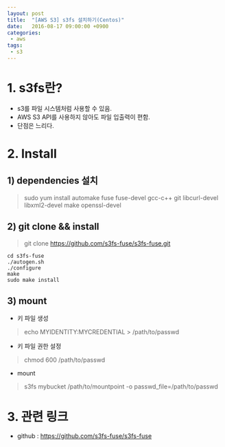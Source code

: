 ```yaml
---
layout: post
title:  "[AWS S3] s3fs 설치하기(Centos)"
date:   2016-08-17 09:00:00 +0900
categories:
 - aws
tags: 
 - s3
---
```


# 1. s3fs란?
- s3를 파일 시스템처럼 사용할 수 있음.
- AWS S3 API를 사용하지 않아도 파일 입출력이 편함.
- 단점은 느리다.

# 2. Install
## 1) dependencies 설치
 
> sudo yum install automake fuse fuse-devel gcc-c++ git libcurl-devel libxml2-devel make openssl-devel

## 2) git clone && install
>  git clone https://github.com/s3fs-fuse/s3fs-fuse.git

```
cd s3fs-fuse
./autogen.sh
./configure
make
sudo make install
```


## 3) mount
- 키 파일 생성 

> echo MYIDENTITY:MYCREDENTIAL > /path/to/passwd

- 키 파일 권한 설정

> chmod 600 /path/to/passwd

- mount

> s3fs mybucket /path/to/mountpoint -o passwd_file=/path/to/passwd

# 3. 관련 링크
- github : https://github.com/s3fs-fuse/s3fs-fuse

 